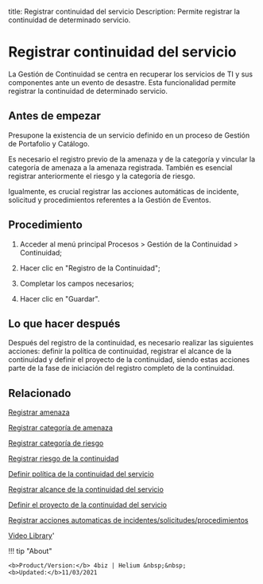title: Registrar continuidad del servicio
Description: Permite registrar la continuidad de determinado servicio. 
# Registrar continuidad del servicio

La Gestión de Continuidad se centra en recuperar los servicios de TI y sus componentes ante un evento de desastre.
Esta funcionalidad permite registrar la continuidad de determinado servicio.

Antes de empezar
----------------

Presupone la existencia de un servicio definido en un proceso de Gestión de
Portafolio y Catálogo.

Es necesario el registro previo de la amenaza y de la categoría y vincular la
categoría de amenaza a la amenaza registrada. También es esencial registrar
anteriormente el riesgo y la categoría de riesgo.

Igualmente, es crucial registrar las acciones automáticas de incidente,
solicitud y procedimientos referentes a la Gestión de Eventos.

Procedimiento
-------------

1.  Acceder al menú principal Procesos \> Gestión de la Continuidad \>
    Continuidad;

2.  Hacer clic en "Registro de la Continuidad";

3.  Completar los campos necesarios;

4.  Hacer clic en "Guardar".

Lo que hacer después
--------------------

Después del registro de la continuidad, es necesario realizar las siguientes
acciones: definir la política de continuidad, registrar el alcance de la
continuidad y definir el proyecto de la continuidad, siendo estas acciones parte
de la fase de iniciación del registro completo de la continuidad.

Relacionado
----------------

[Registrar amenaza](/es-es/4biz-helium/processes/continuity/configuration/register-threat.html)

[Registrar categoría de amenaza](/es-es/4biz-helium/processes/continuity/configuration/threat-category.html)

[Registrar categoría de riesgo](/es-es/4biz-helium/processes/continuity/configuration/risk-category.html)

[Registrar riesgo de la continuidad](/es-es/4biz-helium/processes/continuity/configuration/register-continuity-risk.html)

[Definir política de la continuidad del servicio](/es-es/4biz-helium/processes/continuity/use/continuity-policy.html)

[Registrar alcance de la continuidad del servicio](/es-es/4biz-helium/processes/continuity/use/service-continuity-scope.html)

[Definir el proyecto de la continuidad del servicio](/es-es/4biz-helium/processes/continuity/use/service-continuity-project.html)

[Registrar acciones automaticas de incidentes/solicitudes/procedimientos](/es-es/4biz-helium/additional-features/automation-of-operation/configuration/register-automatic-actions-incident-request-procedure.html)

<i class='fa fa-youtube-play  fa-2x' style='color:#97ce17;vertical-align: middle;'> </i> [Video Library](https://www.youtube.com/playlist?list=PLB5qK2uzf2RMHcgQuDIzcuLqoHXYfihz1)'

!!! tip "About"

    <b>Product/Version:</b> 4biz | Helium &nbsp;&nbsp;
    <b>Updated:</b>11/03/2021

